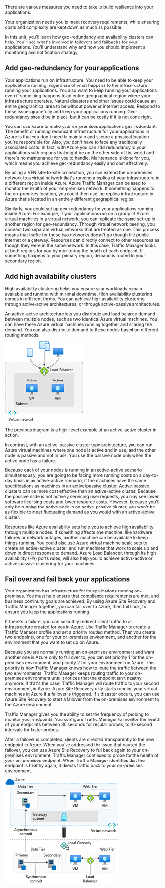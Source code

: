 There are various measures you need to take to build resilience into your applications.

Your organization needs you to meet recovery requirements, while ensuring costs and complexity are kept down as much as possible.

In this unit, you'll learn how geo-redundancy and availability clusters can help. You'll see what's involved in failovers and failbacks for your applications. You'll understand why and how you should implement a monitoring and notification strategy.

## Add geo-redundancy for your applications

Your applications run on infrastructure. You need to be able to keep your applications running, regardless of what happens to the infrastructure running your applications. You also want to keep running your applications even if something happens to an entire geographical region where your infrastructure operates. Natural disasters and other issues could cause an entire geographical area to be without power or internet access. Respond to these issues gracefully and keep your applications running. Geo-redundancy should be in place, but it can be costly if it is not done right.

You can use Azure to make your on-premises applications geo-redundant. The benefit of running redundant infrastructure for your applications in Azure is that you don't need to maintain and secure a physical location you're responsible for. Also, you don't have to face any traditionally associated costs. In fact, with Azure you can add redundancy to your applications with regions that might be on the other side of the world and there's no maintenance for you to handle. Maintenance is done for you, which means you achieve geo-redundancy easily and cost effectively.

By using a VPN site-to-site connection, you can extend the on-premises network to a virtual network that's running a replica of your infrastructure in a different region inside Azure. Azure Traffic Manager can be used to monitor the health of your on-premises network. If something happens to the on-premises location, you could then use the replica infrastructure in Azure that's located in an entirely different geographical region.

Similarly, you could set up geo-redundancy for your applications running inside Azure. For example, if your applications run on a group of Azure virtual machines in a virtual network, you can replicate the same set-up in another region for geo-redundancy. Through virtual network peering, you connect two separate virtual networks that are treated as one. This process means that traffic for these two networks doesn't go though the public internet or a gateway. Resources can directly connect to other resources as though they were in the same network. In this case, Traffic Manager looks at both regions for you by monitoring the health of each endpoint. If something happens to your primary region, demand is routed to your secondary region.

## Add high availability clusters

High availability clustering helps you ensure your workloads remain available and running with minimal downtime. High availability clustering comes in different forms. You can achieve high availability clustering through active-active architectures, or through active-passive architectures.

An active-active architecture lets you distribute and load balance demand between multiple nodes, such as two identical Azure virtual machines. You can have these Azure virtual machines running together and sharing the demand. You can also distribute demand to these nodes based on different routing methods.

![Active-active example.](../media/4-active-active-cluster.png)

The previous diagram is a high-level example of an active-active cluster in action.

In contrast, with an active-passive cluster type architecture, you can run Azure virtual machines where one node is active and in use, and the other node is passive and not in use. You use the passive node only when the active node has a failure.

Because each of your nodes is running in an active-active scenario simultaneously, you are going to be facing more running costs on a day-to-day basis in an active-active scenario, if the machines have the same specifications as machines in an active/passive cluster. Active-passive clusters can be more cost effective than an active-active cluster. Because the passive node is not actively servicing user requests, you may see lower software licensing costs and lower resource costs. However, because you'll only be running the active node in an active-passive cluster, you won't be as flexible to meet fluctuating demand as you would with an active-active cluster.

Resources like Azure availability sets help you to achieve high availability through multiple nodes. If something affects one machine, like hardware failures or network outages, another machine can be available to keep things running. You could also use Azure virtual machine scale sets to create an active-active cluster, and run machines that work to scale up and down in direct response to demand. Azure Load Balancer, through its high availability (HA) ports rules, will also help you to achieve active-active or active-passive clustering for your machines.

## Fail over and fail back your applications

Your organization has infrastructure for its applications running on-premises. You must help ensure that compliance requirements are met, and business continuity goals are achieved. By using Azure Site Recovery and Traffic Manager together, you can fail over to Azure, then fail back, to ensure you keep the applications running.

If there's a failure, you can smoothly redirect client traffic to an infrastructure created for you in Azure. Use Traffic Manager to create a Traffic Manager profile and set a priority routing method. Then you create two endpoints, one for your on-premises environment, and another for the environment that you want to set up on Azure.

Because you are normally running an on-premises environment and want another one in Azure only to fail over to, you can set priority 1 for the on-premises environment, and priority 2 for your environment on Azure. This priority is how Traffic Manager knows how to route the traffic between the two environments. Traffic Manager keeps routing traffic to your on-premises environment until it notices that the endpoint isn't healthy anymore. If that's the case, Traffic Manager will route traffic to your second environment, in Azure. Azure Site Recovery only starts running your virtual machines in Azure if a failover is triggered. If a disaster occurs, you can use Azure Site Recovery to start a failover from the on-premises environment to the Azure environment.

Traffic Manager gives you the ability to set the frequency of probing to monitor your endpoints. You configure Traffic Manager to monitor the health of your endpoints between 30 seconds for regular probes, to 10-second intervals for faster probes.

After a failover is completed, clients are directed transparently to the new endpoint in Azure. When you've addressed the issue that caused the failover, you can use Azure Site Recovery to fail back again to your on-premises environment. Traffic Manager continues to probe for the health of your on-premises endpoint. When Traffic Manager identifies that the endpoint is healthy again, it directs traffic back to your on-premises environment.

![Hybrid network.](../media/4-hybrid-network.png)
